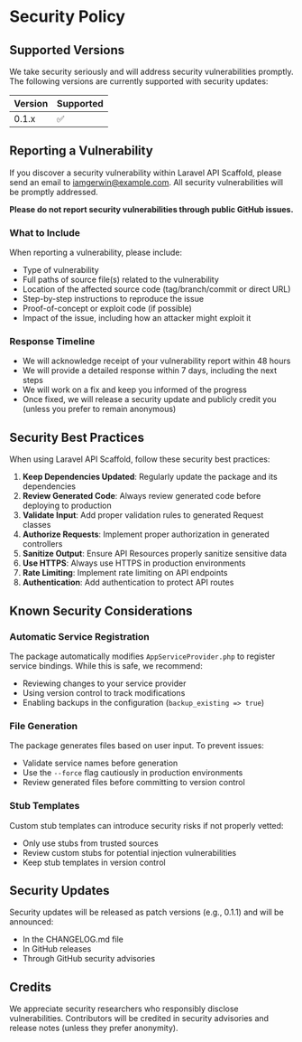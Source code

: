 # Security Policy

## Supported Versions

We take security seriously and will address security vulnerabilities promptly. The following versions are currently supported with security updates:

| Version | Supported          |
| ------- | ------------------ |
| 0.1.x   | :white_check_mark: |

## Reporting a Vulnerability

If you discover a security vulnerability within Laravel API Scaffold, please send an email to iamgerwin@example.com. All security vulnerabilities will be promptly addressed.

**Please do not report security vulnerabilities through public GitHub issues.**

### What to Include

When reporting a vulnerability, please include:

- Type of vulnerability
- Full paths of source file(s) related to the vulnerability
- Location of the affected source code (tag/branch/commit or direct URL)
- Step-by-step instructions to reproduce the issue
- Proof-of-concept or exploit code (if possible)
- Impact of the issue, including how an attacker might exploit it

### Response Timeline

- We will acknowledge receipt of your vulnerability report within 48 hours
- We will provide a detailed response within 7 days, including the next steps
- We will work on a fix and keep you informed of the progress
- Once fixed, we will release a security update and publicly credit you (unless you prefer to remain anonymous)

## Security Best Practices

When using Laravel API Scaffold, follow these security best practices:

1. **Keep Dependencies Updated**: Regularly update the package and its dependencies
2. **Review Generated Code**: Always review generated code before deploying to production
3. **Validate Input**: Add proper validation rules to generated Request classes
4. **Authorize Requests**: Implement proper authorization in generated controllers
5. **Sanitize Output**: Ensure API Resources properly sanitize sensitive data
6. **Use HTTPS**: Always use HTTPS in production environments
7. **Rate Limiting**: Implement rate limiting on API endpoints
8. **Authentication**: Add authentication to protect API routes

## Known Security Considerations

### Automatic Service Registration

The package automatically modifies `AppServiceProvider.php` to register service bindings. While this is safe, we recommend:

- Reviewing changes to your service provider
- Using version control to track modifications
- Enabling backups in the configuration (`backup_existing => true`)

### File Generation

The package generates files based on user input. To prevent issues:

- Validate service names before generation
- Use the `--force` flag cautiously in production environments
- Review generated files before committing to version control

### Stub Templates

Custom stub templates can introduce security risks if not properly vetted:

- Only use stubs from trusted sources
- Review custom stubs for potential injection vulnerabilities
- Keep stub templates in version control

## Security Updates

Security updates will be released as patch versions (e.g., 0.1.1) and will be announced:

- In the CHANGELOG.md file
- In GitHub releases
- Through GitHub security advisories

## Credits

We appreciate security researchers who responsibly disclose vulnerabilities. Contributors will be credited in security advisories and release notes (unless they prefer anonymity).

